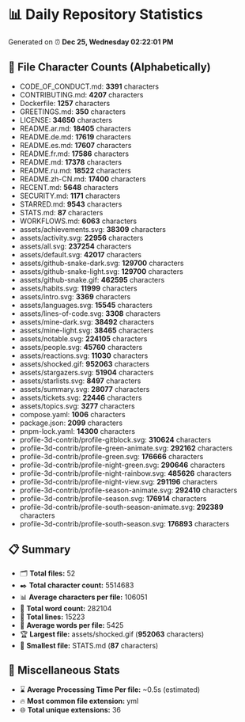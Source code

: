# 📊 Daily Repository Statistics
Generated on ⏰ **Dec 25, Wednesday 02:22:01 PM**

## 📂 File Character Counts (Alphabetically)
- CODE_OF_CONDUCT.md: **3391** characters
- CONTRIBUTING.md: **4207** characters
- Dockerfile: **1257** characters
- GREETINGS.md: **350** characters
- LICENSE: **34650** characters
- README.ar.md: **18405** characters
- README.de.md: **17619** characters
- README.es.md: **17607** characters
- README.fr.md: **17586** characters
- README.md: **17378** characters
- README.ru.md: **18522** characters
- README.zh-CN.md: **17400** characters
- RECENT.md: **5648** characters
- SECURITY.md: **1171** characters
- STARRED.md: **9543** characters
- STATS.md: **87** characters
- WORKFLOWS.md: **6063** characters
- assets/achievements.svg: **38309** characters
- assets/activity.svg: **22956** characters
- assets/all.svg: **237254** characters
- assets/default.svg: **42017** characters
- assets/github-snake-dark.svg: **129700** characters
- assets/github-snake-light.svg: **129700** characters
- assets/github-snake.gif: **462595** characters
- assets/habits.svg: **11999** characters
- assets/intro.svg: **3369** characters
- assets/languages.svg: **15545** characters
- assets/lines-of-code.svg: **3308** characters
- assets/mine-dark.svg: **38492** characters
- assets/mine-light.svg: **38465** characters
- assets/notable.svg: **224105** characters
- assets/people.svg: **45760** characters
- assets/reactions.svg: **11030** characters
- assets/shocked.gif: **952063** characters
- assets/stargazers.svg: **51904** characters
- assets/starlists.svg: **8497** characters
- assets/summary.svg: **28077** characters
- assets/tickets.svg: **22446** characters
- assets/topics.svg: **3277** characters
- compose.yaml: **1006** characters
- package.json: **2099** characters
- pnpm-lock.yaml: **14300** characters
- profile-3d-contrib/profile-gitblock.svg: **310624** characters
- profile-3d-contrib/profile-green-animate.svg: **292162** characters
- profile-3d-contrib/profile-green.svg: **176666** characters
- profile-3d-contrib/profile-night-green.svg: **290646** characters
- profile-3d-contrib/profile-night-rainbow.svg: **485626** characters
- profile-3d-contrib/profile-night-view.svg: **291196** characters
- profile-3d-contrib/profile-season-animate.svg: **292410** characters
- profile-3d-contrib/profile-season.svg: **176914** characters
- profile-3d-contrib/profile-south-season-animate.svg: **292389** characters
- profile-3d-contrib/profile-south-season.svg: **176893** characters

## 📋 Summary
- 🗂️ **Total files:** 52
- ✒️ **Total character count:** 5514683
- 📊 **Average characters per file:** 106051
- 📝 **Total word count:** 282104
- 🧾 **Total lines:** 15223
- 📐 **Average words per file:** 5425
- 🏆 **Largest file:** assets/shocked.gif (**952063** characters)
- 🥉 **Smallest file:** STATS.md (**87** characters)

## 🌟 Miscellaneous Stats
- ⌛ **Average Processing Time Per file:** ~0.5s (estimated)
- 🔥 **Most common file extension:** yml
- 🌐 **Total unique extensions:** 36
